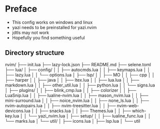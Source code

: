 # Preface
- This config works on windows and linux
- yazi needs to be preinstalled for yazi.nvim
- jdtls may not work
- Hopefully you find something useful


## Directory structure
nvim/
├── init.lua
├── lazy-lock.json
├── README.md
├── selene.toml
├── lua/
│   ├── config/
│   │   ├── autocmds.lua
│   │   ├── keymaps.lua
│   │   ├── lazy.lua
│   │   └── options.lua
│   ├── lsp/
│   │   ├── MO
│   │   ├── cpp
│   │   ├── harper
│   │   ├── java
│   │   ├── ltex.lua
│   │   ├── lua.lua
│   │   ├── markdown.lua
│   │   ├── other_util.lua
│   │   ├── python.lua
│   │   └── signs.lua
│   ├── plugins/
│   │   ├── blink_cmp.lua
│   │   ├── colorizer
│   │   ├── LuaSnip.lua
│   │   ├── lualine-nvim.lua
│   │   ├── mason_nvim.lua
│   │   ├── mini-surround.lua
│   │   ├── noice_nvim.lua
│   │   ├── none_ls.lua
│   │   ├── nvim-autopairs.lua
│   │   ├── nvim-treesitter.lua
│   │   ├── nvim-web-devicons.lua
│   │   ├── snacks.lua
│   │   ├── Themes.lua
│   │   ├── which-key.lua
│   │   └── yazi_nvim.lua
│   ├── setup/
│   │   ├── lualine_func.lua
│   │   └── marks.lua
│   └── util/
│       ├── icons.lua
│       ├── lsp.lua
│       └── util
